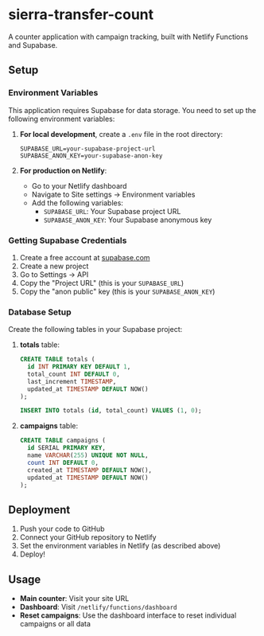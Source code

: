 # sierra-transfer-count

A counter application with campaign tracking, built with Netlify Functions and Supabase.

## Setup

### Environment Variables

This application requires Supabase for data storage. You need to set up the following environment variables:

1. **For local development**, create a `.env` file in the root directory:
   ```
   SUPABASE_URL=your-supabase-project-url
   SUPABASE_ANON_KEY=your-supabase-anon-key
   ```

2. **For production on Netlify**:
   - Go to your Netlify dashboard
   - Navigate to Site settings → Environment variables
   - Add the following variables:
     - `SUPABASE_URL`: Your Supabase project URL
     - `SUPABASE_ANON_KEY`: Your Supabase anonymous key

### Getting Supabase Credentials

1. Create a free account at [supabase.com](https://supabase.com)
2. Create a new project
3. Go to Settings → API
4. Copy the "Project URL" (this is your `SUPABASE_URL`)
5. Copy the "anon public" key (this is your `SUPABASE_ANON_KEY`)

### Database Setup

Create the following tables in your Supabase project:

1. **totals** table:
   ```sql
   CREATE TABLE totals (
     id INT PRIMARY KEY DEFAULT 1,
     total_count INT DEFAULT 0,
     last_increment TIMESTAMP,
     updated_at TIMESTAMP DEFAULT NOW()
   );
   
   INSERT INTO totals (id, total_count) VALUES (1, 0);
   ```

2. **campaigns** table:
   ```sql
   CREATE TABLE campaigns (
     id SERIAL PRIMARY KEY,
     name VARCHAR(255) UNIQUE NOT NULL,
     count INT DEFAULT 0,
     created_at TIMESTAMP DEFAULT NOW(),
     updated_at TIMESTAMP DEFAULT NOW()
   );
   ```

## Deployment

1. Push your code to GitHub
2. Connect your GitHub repository to Netlify
3. Set the environment variables in Netlify (as described above)
4. Deploy!

## Usage

- **Main counter**: Visit your site URL
- **Dashboard**: Visit `/netlify/functions/dashboard`
- **Reset campaigns**: Use the dashboard interface to reset individual campaigns or all data
